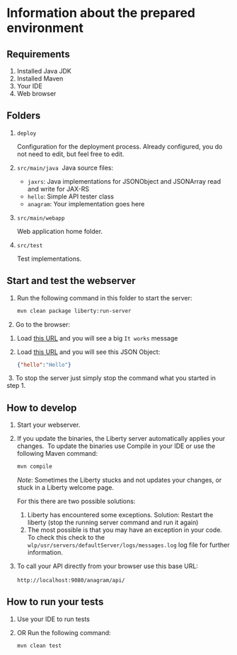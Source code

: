 # Information about the prepared environment
## Requirements
1. Installed Java JDK
2. Installed Maven
3. Your IDE
4. Web browser
​
## Folders

1. `deploy`
    
    Configuration for the deployment process. Already configured, you do not need to edit, but feel free to edit.
​
2. `src/main/java`
​
    Java source files:
     - `jaxrs`: Java implementations for JSONObject and JSONArray read and write for JAX-RS
     - `hello`: Simple API tester class
     - `anagram`: Your implementation goes here
  
3. `src/main/webapp`
    
    Web application home folder.
​
4. `src/test`
    
    Test implementations.
​
## Start and test the webserver
1. Run the following command in this folder to start the server:
​
    ```bash
    mvn clean package liberty:run-server
    ```
​
2. Go to the browser:
   1. Load [this URL](http://localhost:9080/anagram) and you will see a big `It works` message
   2. Load [this URL](http://localhost:9080/anagram/api/hello) and you will see this JSON Object:
   
        ```json
        {"hello":"Hello"}
        ```
​
3. To stop the server just simply stop the command what you started in step 1.
​
## How to develop​
1. Start your webserver.
2. If you update the binaries, the Liberty server automatically applies your changes.
​
    To update the binaries use Compile in your IDE or use the following Maven command:
    ```bash
    mvn compile
    ```

    *Note*: Sometimes the Liberty stucks and not updates your changes, or stuck in a Liberty welcome page.
    
    For this there are two possible solutions:
    
    1. Liberty has encountered some exceptions. Solution: Restart the liberty (stop the running server command and run it again)
    2. The most possible is that you may have an exception in your code.
​
    To check this check to the `wlp/usr/servers/defaultServer/logs/messages.log` log file for further information.
​
3. To call your API directly from your browser use this base URL:
    
    `http://localhost:9080/anagram/api/`
​
## How to run your tests

1. Use your IDE to run tests
2. OR Run the following command:
   
    ```bash
    mvn clean test
    ```
